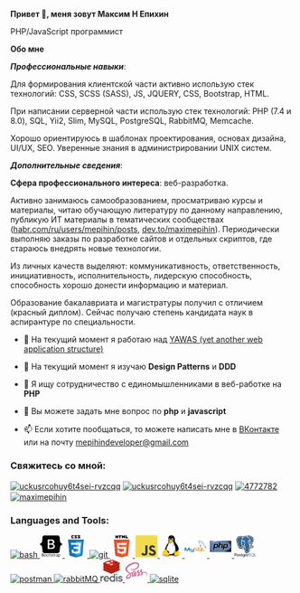 <p><b>Привет 👋, меня зовут Максим Н Епихин</b></p>
<p>PHP/JavaScript программист</p>

**Обо мне**

**_Профессиональные навыки_**:

Для формирования клиентской части активно использую стек технологий: CSS, SCSS (SASS), JS, JQUERY, CSS, Bootstrap, HTML.

При написании серверной части использую стек технологий: PHP (7.4 и 8.0), SQL, Yii2, Slim, MySQL, PostgreSQL, RabbitMQ, Memcache.

Хорошо ориентируюсь в шаблонах проектирования, основах дизайна, UI/UX, SEO. Уверенные знания в администрировании UNIX систем.

**_Дополнительные сведения_**:

**Сфера профессионального интереса**: веб-разработка.

Активно занимаюсь самообразованием, просматриваю курсы и материалы, читаю обучающую литературу по данному направлению, публикую ИТ материалы в тематических сообществах ([habr.com/ru/users/mepihin/posts](habr.com/ru/users/mepihin/posts), [dev.to/maximepihin](dev.to/maximepihin)). Периодически выполняю заказы по разработке сайтов и отдельных скриптов, где стараюсь внедрять новые технологии.

Из личных качеств выделяют: коммуникативность, ответственность, инициативность, исполнительность, лидерскую способность, способность хорошо донести информацию и материал.

Образование бакалавриата и магистратуры получил с отличием (красный диплом). Сейчас получаю степень кандидата наук в аспирантуре по специальности.

- 🔭 На текущий момент я работаю над [YAWAS (yet another web application structure)](https://github.com/mepihindeveloper/yawas)

- 🌱 На текущий момент я изучаю **Design Patterns** и **DDD**

- 👯 Я ищу сотрудничество с единомышленниками в веб-работке на **PHP**

- 💬 Вы можете задать мне вопрос по **php** и **javascript**

- 📫 Если хотите пообщаться, то можете написать мне в [ВКонтакте](https://vk.com/maximepihin) или на почту [mepihindeveloper@gmail.com](mepihindeveloper@gmail.com)

<h3 align="left">Свяжитесь со мной:</h3>
<p align="left">
  <a href="https://vk.com/maksimepikhin" target="blank"><img align="center" src="https://raw.githubusercontent.com/rahuldkjain/github-profile-readme-generator/master/src/images/icons/Social/vk.svg" alt="uckusrcohuy6t4sei-rvzcqq" height="30" width="40" /></a>
  <a href="https://www.youtube.com/channel/UCKusRcoHUy6T4sei-rVzCqQ" target="blank"><img align="center" src="https://raw.githubusercontent.com/rahuldkjain/github-profile-readme-generator/master/src/images/icons/Social/youtube.svg" alt="uckusrcohuy6t4sei-rvzcqq" height="30" width="40" /></a>
  <a href="https://stackoverflow.com/users/4772782" target="blank"><img align="center" src="https://raw.githubusercontent.com/rahuldkjain/github-profile-readme-generator/master/src/images/icons/Social/stack-overflow.svg" alt="4772782" height="30" width="40" /></a>
  <a href="https://dev.to/maximepihin" target="blank"><img align="center" src="https://cdn.jsdelivr.net/npm/simple-icons@3.0.1/icons/dev-dot-to.svg" alt="maximepihin" height="30" width="40" /></a>
</p>

<h3 align="left">Languages and Tools:</h3>
<p align="left" dir="auto"> <a href="https://www.gnu.org/software/bash/" rel="nofollow"> <img src="https://camo.githubusercontent.com/bbb327d6ba7708520eaafd13396fed64d73bf5df5c4cdd0ba03cf0843f7a9340/68747470733a2f2f7777772e766563746f726c6f676f2e7a6f6e652f6c6f676f732f676e755f626173682f676e755f626173682d69636f6e2e737667" alt="bash" width="40" height="40" data-canonical-src="https://www.vectorlogo.zone/logos/gnu_bash/gnu_bash-icon.svg" style="max-width: 100%;"> </a> <a href="https://getbootstrap.com" rel="nofollow"> <img src="https://raw.githubusercontent.com/devicons/devicon/master/icons/bootstrap/bootstrap-plain-wordmark.svg" alt="bootstrap" width="40" height="40" style="max-width: 100%;"> </a>  <a href="https://www.w3schools.com/css/" rel="nofollow"> <img src="https://raw.githubusercontent.com/devicons/devicon/master/icons/css3/css3-original-wordmark.svg" alt="css3" width="40" height="40" style="max-width: 100%;"> </a>  <a href="https://git-scm.com/" rel="nofollow"> <img src="https://camo.githubusercontent.com/fbfcb9e3dc648adc93bef37c718db16c52f617ad055a26de6dc3c21865c3321d/68747470733a2f2f7777772e766563746f726c6f676f2e7a6f6e652f6c6f676f732f6769742d73636d2f6769742d73636d2d69636f6e2e737667" alt="git" width="40" height="40" data-canonical-src="https://www.vectorlogo.zone/logos/git-scm/git-scm-icon.svg" style="max-width: 100%;"> </a>  <a href="https://www.w3.org/html/" rel="nofollow"> <img src="https://raw.githubusercontent.com/devicons/devicon/master/icons/html5/html5-original-wordmark.svg" alt="html5" width="40" height="40" style="max-width: 100%;"> </a> <a href="https://developer.mozilla.org/en-US/docs/Web/JavaScript" rel="nofollow"> <img src="https://raw.githubusercontent.com/devicons/devicon/master/icons/javascript/javascript-original.svg" alt="javascript" width="40" height="40" style="max-width: 100%;"> </a> <a href="https://www.linux.org/" rel="nofollow"> <img src="https://raw.githubusercontent.com/devicons/devicon/master/icons/linux/linux-original.svg" alt="linux" width="40" height="40" style="max-width: 100%;"> </a> <a href="https://www.mysql.com/" rel="nofollow"> <img src="https://raw.githubusercontent.com/devicons/devicon/master/icons/mysql/mysql-original-wordmark.svg" alt="mysql" width="40" height="40" style="max-width: 100%;"> </a>  <a href="https://www.php.net" rel="nofollow"> <img src="https://raw.githubusercontent.com/devicons/devicon/master/icons/php/php-original.svg" alt="php" width="40" height="40" style="max-width: 100%;"> </a> <a href="https://www.postgresql.org" rel="nofollow"> <img src="https://raw.githubusercontent.com/devicons/devicon/master/icons/postgresql/postgresql-original-wordmark.svg" alt="postgresql" width="40" height="40" style="max-width: 100%;"> </a> <a href="https://postman.com" rel="nofollow"> <img src="https://camo.githubusercontent.com/93b32389bf746009ca2370de7fe06c3b5146f4c99d99df65994f9ced0ba41685/68747470733a2f2f7777772e766563746f726c6f676f2e7a6f6e652f6c6f676f732f676574706f73746d616e2f676574706f73746d616e2d69636f6e2e737667" alt="postman" width="40" height="40" data-canonical-src="https://www.vectorlogo.zone/logos/getpostman/getpostman-icon.svg" style="max-width: 100%;"> </a>  <a href="https://www.rabbitmq.com" rel="nofollow"> <img src="https://camo.githubusercontent.com/52efcb7f1ba0a82b322c4d1eb8d33ebe886627b405013ed2f1d1c3cf818abbeb/68747470733a2f2f7777772e766563746f726c6f676f2e7a6f6e652f6c6f676f732f7261626269746d712f7261626269746d712d69636f6e2e737667" alt="rabbitMQ" width="40" height="40" data-canonical-src="https://www.vectorlogo.zone/logos/rabbitmq/rabbitmq-icon.svg" style="max-width: 100%;"> </a> <a href="https://redis.io" rel="nofollow"> <img src="https://raw.githubusercontent.com/devicons/devicon/master/icons/redis/redis-original-wordmark.svg" alt="redis" width="40" height="40" style="max-width: 100%;"> </a> <a href="https://sass-lang.com" rel="nofollow"> <img src="https://raw.githubusercontent.com/devicons/devicon/master/icons/sass/sass-original.svg" alt="sass" width="40" height="40" style="max-width: 100%;"> </a> <a href="https://www.sqlite.org/" rel="nofollow"> <img src="https://camo.githubusercontent.com/1b8a779f280e099e2d67ab949dad604e25ce0d321e66474c04430201790b3874/68747470733a2f2f7777772e766563746f726c6f676f2e7a6f6e652f6c6f676f732f73716c6974652f73716c6974652d69636f6e2e737667" alt="sqlite" width="40" height="40" data-canonical-src="https://www.vectorlogo.zone/logos/sqlite/sqlite-icon.svg" style="max-width: 100%;"> </a>     </p>
